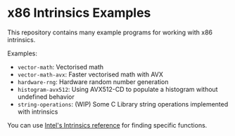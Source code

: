 # x86 Intrinsics Examples

This repository contains many example programs for working with x86 intrinsics.

Examples:
- `vector-math`: Vectorised math
- `vector-math-avx`: Faster vectorised math with AVX
- `hardware-rng`: Hardware random number generation
- `histogram-avx512`: Using AVX512-CD to populate a histogram without undefined behavior
- `string-operations`: (WIP) Some C Library string operations implemented with intrinsics

You can use [Intel's Intrinsics reference](https://software.intel.com/sites/landingpage/IntrinsicsGuide/#!)
for finding specific functions.